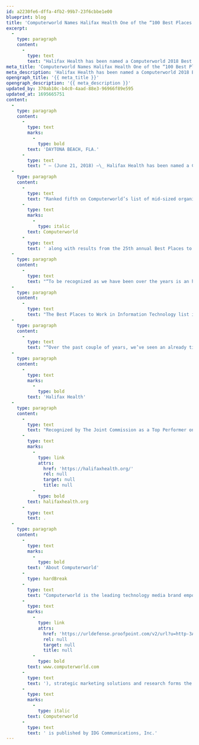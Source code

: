 ```yaml
---
id: a2230fe6-dffa-4fb2-99b7-23f6cbbe1e00
blueprint: blog
title: 'Computerworld Names Halifax Health One of the “100 Best Places to Work in IT” for Fourth Consecutive Year'
excerpt:
  -
    type: paragraph
    content:
      -
        type: text
        text: "Halifax Health has been named a Computerworld 2018 Best Places to Work in IT honoree, one of 100 top organizations recognized for challenging their information technology staffs while providing great benefits and compensation.\_"
meta_title: 'Computerworld Names Halifax Health One of the “100 Best Places to Work in IT” for Fourth Consecutive Year'
meta_description: 'Halifax Health has been named a Computerworld 2018 Best Places to Work in IT honoree.'
opengraph_title: '{{ meta_title }}'
opengraph_description: '{{ meta_description }}'
updated_by: 370ab10c-b4c0-4aad-88e3-96966f89e595
updated_at: 1695665751
content:
  -
    type: paragraph
    content:
      -
        type: text
        marks:
          -
            type: bold
        text: 'DAYTONA BEACH, FLA.'
      -
        type: text
        text: " – (June 21, 2018) –\_ Halifax Health has been named a Computerworld 2018 Best Places to Work in IT honoree, one of 100 top organizations recognized for challenging their information technology staffs while providing great benefits and compensation.\_ This is the fourth consecutive year Halifax Health has been featured on this list by IDG’s Computerworld – the leading technology media brand dedicated to being the voice of business technology."
  -
    type: paragraph
    content:
      -
        type: text
        text: "Ranked fifth on Computerworld’s list of mid-sized organizations with 1,001 to 4,999 U.S. employees, Halifax Health is recognized for its high employee retention and career development opportunities.\_ With this honor, Halifax Health will once again be included in coverage in "
      -
        type: text
        marks:
          -
            type: italic
        text: Computerworld
      -
        type: text
        text: ' along with results from the 25th annual Best Places to Work in IT survey.'
  -
    type: paragraph
    content:
      -
        type: text
        text: "“To be recognized as we have been over the years is an honor.\_ It motivates our entire team of technology professionals to continue to work hard and achieve goals that will advance our entire organization,” says Tom Stafford, vice president and chief information officer for Halifax Health."
  -
    type: paragraph
    content:
      -
        type: text
        text: "The Best Places to Work in Information Technology list is an annual ranking of the top 100 work environments for technology professionals by IDG’s Computerworld. \_The list is compiled based on a comprehensive questionnaire regarding company offerings in categories such as benefits,\_career development, training and retention.\_ In addition, Computerworld conducts extensive surveys of IT workers, and their responses factor heavily in determining the rankings."
  -
    type: paragraph
    content:
      -
        type: text
        text: "“Over the past couple of years, we’ve seen an already tight market for tech talent get even tighter,” says Computerworld executive editor Ken Mingis.\_ “Computerworld’s 2018 Best Places to Work in IT list illustrates that the companies that offer the best working environments aren’t satisfied with rolling out one or two initiatives.\_ They seek an edge in the talent marketplace through a combination of good salaries, great benefits, ready access to training, and the deployment of cutting-edge technologies.”"
  -
    type: paragraph
    content:
      -
        type: text
        marks:
          -
            type: bold
        text: 'Halifax Health'
  -
    type: paragraph
    content:
      -
        type: text
        text: "Recognized by The Joint Commission as a Top Performer on Key Quality Measures, Halifax Health serves Volusia and Flagler counties, providing a continuum of healthcare services through a network of organizations including a tertiary hospital, community hospital, freestanding emergency department, an urgent care, psychiatric services, a cancer treatment center with five outreach locations, the area’s largest hospice, a center for inpatient rehabilitation, outpatient rehabilitation clinics, primary care walk-in clinics, a walk-in clinic specializing in women’s health, a pediatric care community clinic, three children’s medical practices, a home healthcare agency, and an exclusive provider organization.\_ Halifax Health offers the area’s only Level II Trauma Center, Comprehensive Stroke Center, Pediatric Intensive Care Unit, Pediatric Emergency Department, Child and Adolescent Behavioral Services, complete Neurosurgical Services, OB Emergency Department and Level II Neonatal Intensive Care Unit that cares for babies born as early as 28 weeks.\_ For more information, visit "
      -
        type: text
        marks:
          -
            type: link
            attrs:
              href: 'https://halifaxhealth.org/'
              rel: null
              target: null
              title: null
          -
            type: bold
        text: halifaxhealth.org
      -
        type: text
        text: .
  -
    type: paragraph
    content:
      -
        type: text
        marks:
          -
            type: bold
        text: 'About Computerworld'
      -
        type: hardBreak
      -
        type: text
        text: "Computerworld is the leading technology media brand empowering enterprise users and their managers, helping them create business advantage by skillfully exploiting today’s abundantly powerful web, mobile, and desktop applications.\_ Computerworldalso offers guidance to IT managers tasked with optimizing client systems — and helps businesses revolutionize the customer and employee experience with new collaboration platforms.\_ Computerworld’s award-winning website ("
      -
        type: text
        marks:
          -
            type: link
            attrs:
              href: 'https://urldefense.proofpoint.com/v2/url?u=http-3A__www.computerworld.com&d=DwMF-g&c=w607wN4jqCKY3jZNA66-NVQbaVU4XAEg2aoGgIZxycQ&r=1bSN9Ck7JsJbOgorZvqhydNcCMrRddyIjTzUdXzBlNw&m=35cnai6YFA2wJYPt8RE_EpMvu8QNVGObRKWip-hw1AU&s=SRM_BCmStIxXOGyCW06JgV65l9BOzOdprlqiK9-zEI4&e='
              rel: null
              target: null
              title: null
          -
            type: bold
        text: www.computerworld.com
      -
        type: text
        text: '), strategic marketing solutions and research forms the hub of the world’s largest global IT media network and provides opportunities for IT vendors to engage this audience. '
      -
        type: text
        marks:
          -
            type: italic
        text: Computerworld
      -
        type: text
        text: ' is published by IDG Communications, Inc.'
---
```

